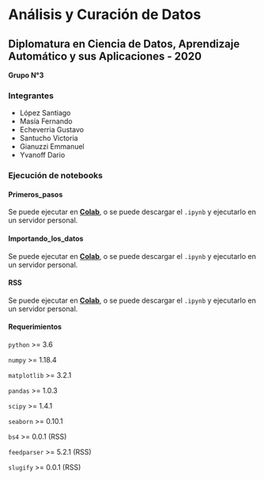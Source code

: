 # Análisis y Curación de Datos

## Diplomatura en Ciencia de Datos, Aprendizaje Automático y sus Aplicaciones - 2020

**Grupo N°3**

### Integrantes
- López Santiago
- Masía Fernando
- Echeverria Gustavo
- Santucho Victoria
- Gianuzzi Emmanuel
- Yvanoff Dario

### Ejecución de notebooks

#### Primeros_pasos
  Se puede ejecutar en [**Colab**](https://colab.research.google.com/github/dyvanoff/Diplo2020Grupo3/blob/master/AnalisisyCuracion/Grupo3_Importando_los_datos.ipynb), o se puede descargar el `.ipynb` y ejecutarlo en un servidor personal.

#### Importando_los_datos
  Se puede ejecutar en [**Colab**](https://colab.research.google.com/github/dyvanoff/Diplo2020Grupo3/blob/master/AnalisisyCuracion/Grupo3_Primeros_pasos.ipynb), o se puede descargar el `.ipynb` y ejecutarlo en un servidor personal.

#### RSS
  Se puede ejecutar en [**Colab**](https://colab.research.google.com/github/dyvanoff/Diplo2020Grupo3/blob/master/AnalisisyCuracion/RSS.ipynb), o se puede descargar el `.ipynb` y ejecutarlo en un servidor personal.


#### **Requerimientos**

`python`    >= 3.6

`numpy`      >= 1.18.4

`matplotlib` >= 3.2.1

`pandas`     >= 1.0.3

`scipy`      >= 1.4.1

`seaborn`    >= 0.10.1

`bs4`        >= 0.0.1 (RSS)

`feedparser` >= 5.2.1 (RSS)

`slugify`    >= 0.0.1 (RSS)

